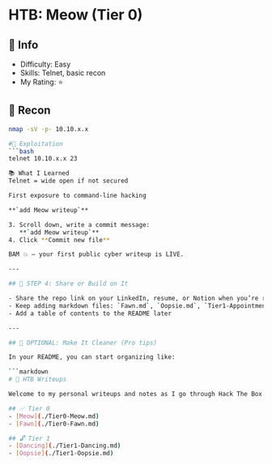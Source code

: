 # HTB: Meow (Tier 0)

## 📍 Info
- Difficulty: Easy
- Skills: Telnet, basic recon
- My Rating: ⭐️

## 🔎 Recon
```bash
nmap -sV -p- 10.10.x.x

#🚪 Exploitation
```bash
telnet 10.10.x.x 23

📚 What I Learned
Telnet = wide open if not secured

First exposure to command-line hacking

**`add Meow writeup`**

3. Scroll down, write a commit message:  
   **`add Meow writeup`**  
4. Click **Commit new file**

BAM 💥 — your first public cyber writeup is LIVE.

---

## 🔗 STEP 4: Share or Build on It

- Share the repo link on your LinkedIn, resume, or Notion when you’re ready
- Keep adding markdown files: `Fawn.md`, `Oopsie.md`, `Tier1-Appointment.md`
- Add a table of contents to the README later

---

## 🧠 OPTIONAL: Make It Cleaner (Pro tips)

In your README, you can start organizing like:

```markdown
# 🧠 HTB Writeups

Welcome to my personal writeups and notes as I go through Hack The Box labs.

## ✅ Tier 0
- [Meow](./Tier0-Meow.md)
- [Fawn](./Tier0-Fawn.md)

## 🔓 Tier 1
- [Dancing](./Tier1-Dancing.md)
- [Oopsie](./Tier1-Oopsie.md)


